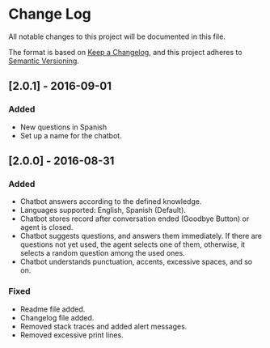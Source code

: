 # Change Log
All notable changes to this project will be documented in this file.

The format is based on [Keep a Changelog](http://keepachangelog.com/), and this project adheres to [Semantic Versioning](http://semver.org/).


## [2.0.1] - 2016-09-01
### Added
- New questions in Spanish
- Set up a name for the chatbot.


## [2.0.0] - 2016-08-31
### Added
- Chatbot answers according to the defined knowledge.
- Languages supported: English, Spanish (Default).
- Chatbot stores record after conversation ended (Goodbye Button) or agent is closed.
- Chatbot suggests questions, and answers them immediately. If there are questions not yet used, the agent selects one of them, otherwise, it selects a random question among the used ones.
- Chatbot understands punctuation, accents, excessive spaces, and so on.

### Fixed
- Readme file added.
- Changelog file added.
- Removed stack traces and added alert messages.
- Removed excessive print lines.